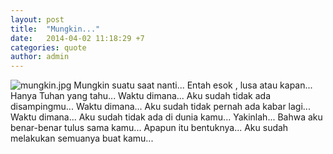 ```yaml
---
layout: post
title:  "Mungkin..."
date:   2014-04-02 11:18:29 +7
categories: quote
author: admin
---
```

![mungkin.jpg]({{site.baseurl}}/_posts/img/mungkin.jpg)
Mungkin suatu saat nanti...
Entah esok , lusa atau kapan...
Hanya Tuhan yang tahu...
Waktu dimana...
Aku sudah tidak ada disampingmu...
Waktu dimana...
Aku sudah tidak pernah ada kabar lagi...
Waktu dimana...
Aku sudah tidak ada di dunia kamu...
Yakinlah...
Bahwa aku benar-benar tulus sama kamu...
Apapun itu bentuknya...
Aku sudah melakukan semuanya buat kamu... 


